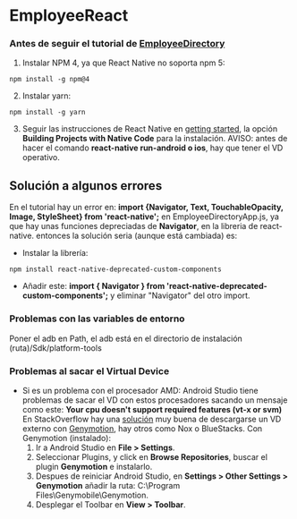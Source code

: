 # EmployeeReact
### Antes de seguir el tutorial de <a href="http://coenraets.org/blog/2017/01/react-native-sample-app-tutorial/">EmployeeDirectory</a>
  1. Instalar NPM 4, ya que React Native no soporta npm 5:
  ```
  npm install -g npm@4
  ```

  2. Instalar yarn: 
  ```
  npm install -g yarn
  ```
   3.  Seguir las instrucciones de React Native en <a href="https://facebook.github.io/react-native/docs/getting-   started.html">getting started</a>, la opción <b>Building Projects with Native Code</b> para la instalación.
   AVISO: antes de hacer el comando <b>react-native run-android o ios</b>, hay que tener el VD operativo.
   
## Solución a algunos errores

En el tutorial hay un error en: <b>import {Navigator, Text, TouchableOpacity, Image, StyleSheet} from 'react-native';</b> en EmployeeDirectoryApp.js, ya que hay unas funciones depreciadas de <b>Navigator</b>, en la libreria de react-native. entonces la solución seria (aunque está cambiada) es:
  - Instalar la librería: 
  ```
  npm install react-native-deprecated-custom-components
  ```
  - Añadir este: <b>import { Navigator } from 'react-native-deprecated-custom-components';</b> y eliminar "Navigator" del otro  import.
### Problemas con las variables de entorno

Poner el adb en Path, el adb está en el directorio de instalación (ruta)/Sdk/platform-tools
 
### Problemas al sacar el Virtual Device

- Si es un problema con el procesador AMD: 
  Android Studio tiene problemas de sacar el VD con estos procesadores sacando un mensaje como este:
  <b>Your cpu doesn't support required features (vt-x or svm)</b>
  En StackOverflow hay una <a href="https://es.stackoverflow.com/questions/16371/emulador-android-studio-en-amd-fx"> solución</a> muy buena de descargarse un VD externo con <a href="https://www.genymotion.com/download/">Genymotion</a>, hay otros como Nox o BlueStacks.
  Con Genymotion (instalado):
    1. Ir a Android Studio en <b>File > Settings</b>.
    2. Seleccionar Plugins,  y click en <b>Browse Repositories</b>, buscar el plugin <b>Genymotion</b> e instalarlo.
    3. Despues de reiniciar Android Studio, en <b>Settings > Other Settings > Genymotion</b> añadir  la ruta: C:\Program
Files\Genymobile\Genymotion.
    3. Desplegar el Toolbar en <b>View > Toolbar</b>.
